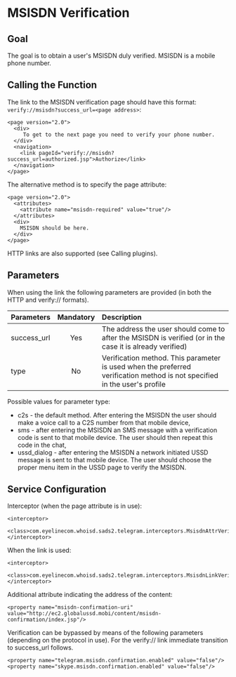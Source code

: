# MSISDN Verification

## Goal

The goal is to obtain a user's MSISDN duly verified. MSISDN is a mobile phone number.

## Calling the Function

The link to the MSISDN verification page should have this format: ```verify://msisdn?success_url=<page address>```:
```
<page version="2.0">
  <div>
     To get to the next page you need to verify your phone number.
  </div>
  <navigation>
    <link pageId="verify://msisdn?success_url=authorized.jsp">Authorize</link>
  </navigation>
</page>
```

The alternative method is to specify the page attribute:
```
<page version="2.0">
  <attributes>
    <attribute name="msisdn-required" value="true"/>
  </attributes>
  <div>
    MSISDN should be here.
  </div>
</page>
```
HTTP links are also supported (see Calling plugins).

## Parameters

When using the link the following parameters are provided (in both the HTTP and verify:// formats).

|Parameters	|Mandatory	|Description											|
|:--------------|:-------------:|:----------------------------------------------------------------------------------------------|
|success_url	|Yes		|The address the user should come to after the MSISDN is verified (or in the case it is already	 verified)|
|type		|No		|Verification method. This parameter is used when the preferred verification method is not 					specified in the user's profile|

Possible values for parameter type: 
- c2s -	the default method. After entering the MSISDN the user should make a voice call to a C2S number from that mobile device,
- sms - after entering the MSISDN an SMS message with a verification code is sent to that mobile device. The user should then repeat this code in the chat, 
- ussd_dialog - after entering the MSISDN a network initiated USSD message is sent to that mobile device. The user should choose the proper menu item in the USSD page to verify the MSISDN.

## Service Configuration

Interceptor (when the page attribute is in use):
```
<interceptor>
  <class>com.eyelinecom.whoisd.sads2.telegram.interceptors.MsisdnAttrVerificationInterceptor</class>
</interceptor>
```

When the link is used:
```
<interceptor>
  <class>com.eyelinecom.whoisd.sads2.telegram.interceptors.MsisdnLinkVerificationInterceptor</class>
</interceptor>
```
Additional attribute indicating the address of the content:

```<property name="msisdn-confirmation-uri" value="http://ec2.globalussd.mobi/content/msisdn-confirmation/index.jsp"/>```

Verification can be bypassed by means of the following parameters (depending on the protocol in use). For the verify:// link immediate transition to success_url follows.
```
<property name="telegram.msisdn.confirmation.enabled" value="false"/>
<property name="skype.msisdn.confirmation.enabled" value="false"/>
```
